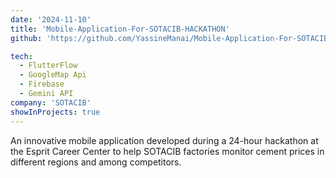 ```yaml
---
date: '2024-11-10'
title: 'Mobile-Application-For-SOTACIB-HACKATHON'
github: 'https://github.com/YassineManai/Mobile-Application-For-SOTACIB-HACKATHON-'

tech:
  - FlutterFlow
  - GoogleMap Api
  - Firebase
  - Gemini API
company: 'SOTACIB'
showInProjects: true
---
```


An innovative mobile application developed during a 24-hour hackathon at the Esprit Career Center to help SOTACIB factories monitor cement prices in different regions and among competitors.